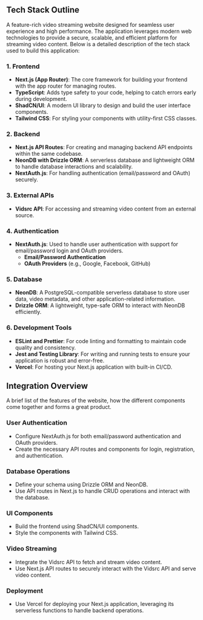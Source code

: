 ## Tech Stack Outline

A feature-rich video streaming website designed for seamless user experience and high performance. The application leverages modern web technologies to provide a secure, scalable, and efficient platform for streaming video content. Below is a detailed description of the tech stack used to build this application:

### 1. Frontend

- **Next.js (App Router)**: The core framework for building your frontend with the app router for managing routes.
- **TypeScript**: Adds type safety to your code, helping to catch errors early during development.
- **ShadCN/UI**: A modern UI library to design and build the user interface components.
- **Tailwind CSS**: For styling your components with utility-first CSS classes.

### 2. Backend

- **Next.js API Routes**: For creating and managing backend API endpoints within the same codebase.
- **NeonDB with Drizzle ORM**: A serverless database and lightweight ORM to handle database interactions and scalability.
- **NextAuth.js**: For handling authentication (email/password and OAuth) securely.

### 3. External APIs

- **Vidsrc API**: For accessing and streaming video content from an external source.

### 4. Authentication

- **NextAuth.js**: Used to handle user authentication with support for email/password login and OAuth providers.
  - **Email/Password Authentication**
  - **OAuth Providers** (e.g., Google, Facebook, GitHub)

### 5. Database

- **NeonDB**: A PostgreSQL-compatible serverless database to store user data, video metadata, and other application-related information.
- **Drizzle ORM**: A lightweight, type-safe ORM to interact with NeonDB efficiently.

### 6. Development Tools

- **ESLint and Prettier**: For code linting and formatting to maintain code quality and consistency.
- **Jest and Testing Library**: For writing and running tests to ensure your application is robust and error-free.
- **Vercel**: For hosting your Next.js application with built-in CI/CD.

## Integration Overview
A brief list of the features of the website, how the different components come together and forms a great product.

### User Authentication

- Configure NextAuth.js for both email/password authentication and OAuth providers.
- Create the necessary API routes and components for login, registration, and authentication.

### Database Operations

- Define your schema using Drizzle ORM and NeonDB.
- Use API routes in Next.js to handle CRUD operations and interact with the database.

### UI Components

- Build the frontend using ShadCN/UI components.
- Style the components with Tailwind CSS.

### Video Streaming

- Integrate the Vidsrc API to fetch and stream video content.
- Use Next.js API routes to securely interact with the Vidsrc API and serve video content.

### Deployment

- Use Vercel for deploying your Next.js application, leveraging its serverless functions to handle backend operations.
